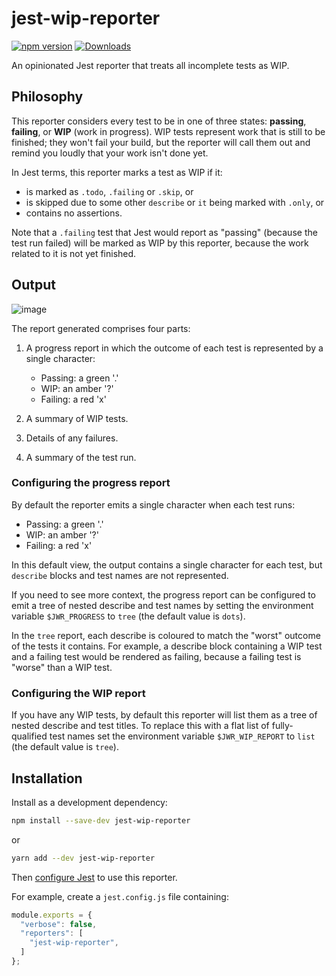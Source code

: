 # jest-wip-reporter

[![npm version](https://badge.fury.io/js/jest-wip-reporter.svg)](https://www.npmjs.com/package/jest-wip-reporter)
[![Downloads](https://img.shields.io/npm/dm/jest-wip-reporter.svg)](https://www.npmjs.com/package/jest-wip-reporter)

An opinionated Jest reporter that treats all incomplete tests as WIP.

## Philosophy

This reporter considers every test to be in one of three states:
**passing**, **failing**, or **WIP** (work in progress).
WIP tests represent work that is still to be finished; they won't
fail your build, but the reporter will call them out and remind you loudly
that your work isn't done yet.

In Jest terms, this reporter marks a test as WIP if it:
* is marked as `.todo`, `.failing` or `.skip`, or
* is skipped due to some other `describe` or `it` being marked with `.only`, or
* contains no assertions.

Note that a `.failing` test that Jest would report as "passing"
(because the test run failed)
will be marked as WIP by this reporter, because the work related to it
is not yet finished.

## Output

![image](https://github.com/kevinrutherford/jest-wip-reporter/assets/23290/969d664c-4660-4e4b-b65e-7e4d582ecf2f)

The report generated comprises four parts:

1. A progress report in which the outcome of each test is represented by a single character:
   - Passing: a green '.'
   - WIP: an amber '?'
   - Failing: a red 'x'

2. A summary of WIP tests.

3. Details of any failures.

4. A summary of the test run.

### Configuring the progress report

By default the reporter emits a single character when each test runs:
- Passing: a green '.'
- WIP: an amber '?'
- Failing: a red 'x'

In this default view, the output contains a single character for each test,
but `describe` blocks and test names are not represented.

If you need to see more context, the progress report can be configured
to emit a tree of nested describe and test names
by setting the environment variable `$JWR_PROGRESS` to `tree`
(the default value is `dots`).

In the `tree` report, each describe is coloured to match the "worst" outcome
of the tests it contains.
For example, a describe block containing a WIP test and a failing test
would be rendered as failing, because a failing test is "worse" than a WIP test.

### Configuring the WIP report

If you have any WIP tests,
by default this reporter will list them as a tree of nested describe and test titles.
To replace this with a flat list of fully-qualified test names set the
environment variable `$JWR_WIP_REPORT` to `list` (the default value is `tree`).

## Installation

Install as a development dependency:

```bash
npm install --save-dev jest-wip-reporter
```

or

```bash
yarn add --dev jest-wip-reporter
```

Then [configure Jest](https://facebook.github.io/jest/docs/en/configuration.html)
to use this reporter.

For example, create a `jest.config.js` file containing:

```javascript
module.exports = {
  "verbose": false,
  "reporters": [
    "jest-wip-reporter",
  ]
};
```

